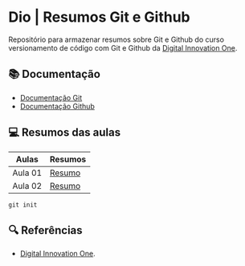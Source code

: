 
# Dio | Resumos Git e Github

Repositório para armazenar resumos sobre Git e Github do curso versionamento de código com Git e Github da [Digital Innovation One](https://www.dio.me/).

## 📚 Documentação
- [Documentação Git](https://git-scm.com/doc)
- [Documentação Github](https://docs.github.com)

## 💻 Resumos das aulas

| Aulas | Resumos |
|-------|---------|
| Aula 01 | [Resumo]()
| Aula 02 | [Resumo]()

```
git init
```

## 🔍 Referências
- [Digital Innovation One]().
